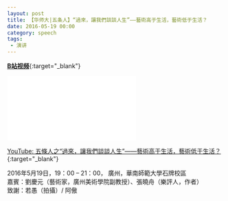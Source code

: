 ```yaml
---
layout: post
title: 【华师大|五条人】“過來，讓我們談談人生”——藝術高于生活，藝術低于生活？ 
date: 2016-05-19 00:00
category: speech
tags:
 - 演讲
---
```

[**B站视频**](https://www.bilibili.com/video/BV1Y54y1S7Mx/){:target="_blank"}

<div class="iframe-container">
<iframe class="responsive-iframe" src="//player.bilibili.com/player.html?aid=838968562&bvid=BV1Y54y1S7Mx&cid=216921281&page=1"  frameborder="no" allowfullscreen="true"></iframe>
</div>

[YouTube: 五條人之“過來，讓我們談談人生”——藝術高于生活，藝術低于生活？](https://www.youtube.com/watch?v=IlwFaON9Z44){:target="_blank"}

2016年5月19日，19：00 – 21：00， 廣州，華南師範大學石牌校區  
嘉賓：劉慶元（藝術家，廣州美術學院副教授）、張曉舟（樂評人，作者）  
致謝：若愚（拍攝）/ 阿傲
